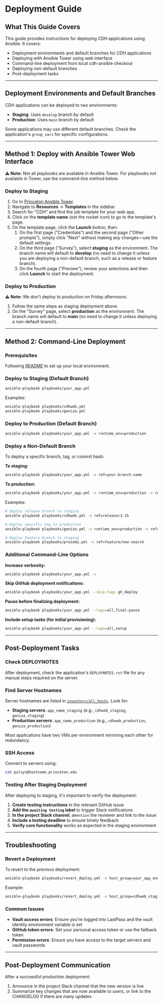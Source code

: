 # **Deployment Guide**

## **What This Guide Covers**

This guide provides instructions for deploying CDH applications using Ansible. It covers:

- Deployment environments and default branches for CDH applications
- Deploying with Ansible Tower using web interface
- Command-line deployment from local cdh-ansible checkout
- Deploying non-default branches
- Post-deployment tasks

---

## **Deployment Environments and Default Branches**

CDH applications can be deployed to two environments:

- **Staging**: Uses `develop` branch by default
- **Production**: Uses `main` branch by default

Some applications may use different default branches. Check the application's `group_vars` for specific configurations.

---

## **Method 1: Deploy with Ansible Tower Web Interface**

**⚠️ Note:** Not all playbooks are available in Ansible Tower. For playbooks not available in Tower, use the command-line method below.

### **Deploy to Staging**

1. Go to [Princeton Ansible Tower](https://ansible-tower.princeton.edu/#/home).
2. Navigate to **Resources** → **Templates** in the sidebar.
3. Search for "CDH" and find the job template for your web app.
4. Click on the **template name** (not the rocket icon) to go to the template's page.
5. On the template page, click the **Launch** button, then:
    1. On the first page ("Credentials") and the second page ("Other prompts"), simply click "Next" without making any changes—use the default settings.
    2. On the third page ("Survey"), select **staging** as the environment. The branch name will default to **develop** (no need to change it unless you are deploying a non-default branch, such as a release or feature branch).
    3. On the fourth page ("Preview"), review your selections and then click **Launch** to start the deployment.

### **Deploy to Production**

**⚠️ Note:** We don't deploy to production on Friday afternoons.

1. Follow the same steps as staging deployment above.
2. On the "Survey" page, select **production** as the environment. The branch name will default to **main** (no need to change it unless deploying a non-default branch).

---

## **Method 2: Command-Line Deployment**

### **Prerequisites**

Following [README](../README.md) to set up your local environment.


### **Deploy to Staging (Default Branch)**

```bash
ansible-playbook playbooks/your_app.yml
```

Examples:
```bash
ansible-playbook playbooks/cdhweb.yml
ansible-playbook playbooks/geniza.yml
```

### **Deploy to Production (Default Branch)**

```bash
ansible-playbook playbooks/your_app.yml -e runtime_env=production
```

### **Deploy a Non-Default Branch**

To deploy a specific branch, tag, or commit hash:

**To staging:**
```bash
ansible-playbook playbooks/your_app.yml -e ref=your-branch-name
```

**To production:**
```bash
ansible-playbook playbooks/your_app.yml -e runtime_env=production -e ref=your-branch-name
```

Examples:
```bash
# Deploy release branch to staging
ansible-playbook playbooks/cdhweb.yml -e ref=release/3.15

# Deploy specific tag to production
ansible-playbook playbooks/geniza.yml -e runtime_env=production -e ref=v4.2.1

# Deploy feature branch to staging
ansible-playbook playbooks/prosody.yml -e ref=feature/new-search
```

### **Additional Command-Line Options**

**Increase verbosity:**
```bash
ansible-playbook playbooks/your_app.yml -v
```

**Skip GitHub deployment notifications:**
```bash
ansible-playbook playbooks/your_app.yml --skip-tags gh_deploy
```

**Pause before finalizing deployment:**
```bash
ansible-playbook playbooks/your_app.yml --tags=all,final-pause
```

**Include setup tasks (for initial provisioning):**
```bash
ansible-playbook playbooks/your_app.yml --tags=all,setup
```

---

## **Post-Deployment Tasks**

### **Check DEPLOYNOTES**

After deployment, check the application's `DEPLOYNOTES.rst` file for any manual steps required on the server.

### **Find Server Hostnames**

Server hostnames are listed in [`inventory/all_hosts`](../inventory/all_hosts). 
Look for:
- **Staging servers**: `app_name_staging` (e.g., `cdhweb_staging`, `geniza_staging`)
- **Production servers**: `app_name_production` (e.g., `cdhweb_production`, `geniza_production`)

Most applications have two VMs per environment mirroring each other for redundancy.

### **SSH Access**

Connect to servers using:
```bash
ssh pulsys@hostname.princeton.edu
```

### **Testing After Staging Deployment**

After deploying to staging, it's important to verify the deployment:

1. **Create testing instructions** in the relevant GitHub issue
2. **Add the `awaiting testing` label** to trigger Slack notifications
3. **In the project Slack channel**, `@mention` the reviewer and link to the issue
4. **Include a testing deadline** to ensure timely feedback
5. **Verify core functionality** works as expected in the staging environment

---

## **Troubleshooting**

### **Revert a Deployment**

To revert to the previous deployment:
```bash
ansible-playbook playbooks/revert_deploy.yml -e host_group=your_app_environment
```

Example:
```bash
ansible-playbook playbooks/revert_deploy.yml -e host_group=cdhweb_staging
```

### **Common Issues**

- **Vault access errors**: Ensure you're logged into LastPass and the vault identity environment variable is set
- **GitHub token errors**: Set your personal access token or use the fallback token
- **Permission errors**: Ensure you have access to the target servers and vault passwords

---

## **Post-Deployment Communication**

After a successful production deployment:

1. Announce in the project Slack channel that the new version is live
2. Summarize key changes that are now available to users, or link to the CHANGELOG if there are many updates

